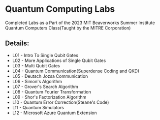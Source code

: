 # Quantum Computing Labs

Completed Labs as a Part of the 2023 MIT Beaverworks Summer Institute Quantum Computers Class(Taught by the MITRE Corporation)

## Details: 
- L01 - Intro To Single Qubit Gates
- L02 - More Applications of Single Qubit Gates
- L03 - Multi Qubit Gates
- L04 - Quantum Communication(Superdense Coding and QKD)
- L05 - Deutsch Jozsa Communication
- L06 - Simon's Algorithm
- L07 - Grover's Search Algorithm
- L08 - Quantum Fourier Transformation
- L09 - Shor's Factorization Algorithm
- L10 - Quantum Error Correction(Steane's Code)
- L11 - Quantum Simulators
- L12 - Microsoft Azure Quantum Extension
